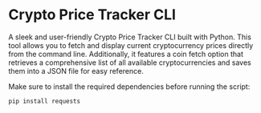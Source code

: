 # Crypto Price Tracker CLI
A sleek and user-friendly Crypto Price Tracker CLI built with Python. This tool allows you to fetch and display current cryptocurrency prices directly from the command line. Additionally, it features a coin fetch option that retrieves a comprehensive list of all available cryptocurrencies and saves them into a JSON file for easy reference.

Make sure to install the required dependencies before running the script:
```bash
pip install requests
```

